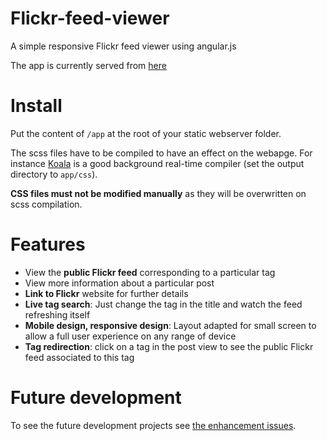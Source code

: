 Flickr-feed-viewer
=================

A simple responsive Flickr feed viewer using angular.js

The app is currently served from [here](http://mrudelle.github.io/Flickr-feed-viewer/app)

# Install

Put the content of `/app` at the root of your static webserver folder.

The scss files have to be compiled to have an effect on the webapge. For instance [Koala](http://koala-app.com/) is a good background real-time compiler (set the output directory to `app/css`).

**CSS files must not be modified manually** as they will be overwritten on scss compilation.

# Features

* View the **public Flickr feed** corresponding to a particular tag
* View more information about a particular post
* **Link to Flickr** website for further details
* **Live tag search**: Just change the tag in the title and watch the feed refreshing itself
* **Mobile design, responsive design**: Layout adapted for small screen to allow a full user experience on any range of device
* **Tag redirection**: click on a tag in the post view to see the public Flickr feed associated to this tag

# Future development

To see the future development projects see [the enhancement issues](https://github.com/mrudelle/Flickr-feed-viewer/issues?labels=enhancement&page=1&state=open).

